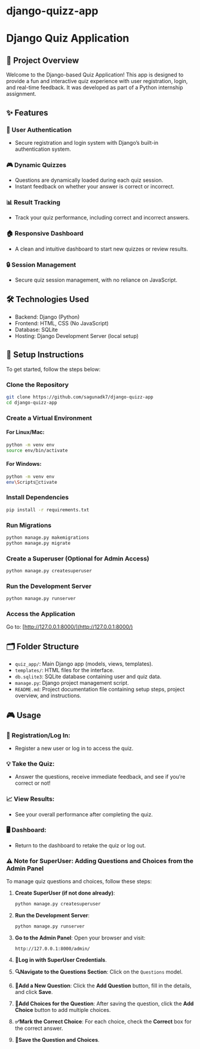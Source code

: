 
# django-quizz-app

# Django Quiz Application

## 🚀 Project Overview
Welcome to the Django-based Quiz Application! This app is designed to provide a fun and interactive quiz experience with user registration, login, and real-time feedback. It was developed as part of a Python internship assignment.

## ✨ Features
### 🔐 User Authentication
- Secure registration and login system with Django’s built-in authentication system.

### 🎮 Dynamic Quizzes
- Questions are dynamically loaded during each quiz session.
- Instant feedback on whether your answer is correct or incorrect.

### 📊 Result Tracking
- Track your quiz performance, including correct and incorrect answers.

### 🏠 Responsive Dashboard
- A clean and intuitive dashboard to start new quizzes or review results.

### 🔒 Session Management
- Secure quiz session management, with no reliance on JavaScript.

## 🛠️ Technologies Used
- Backend: Django (Python)
- Frontend: HTML, CSS (No JavaScript)
- Database: SQLite
- Hosting: Django Development Server (local setup)

## 🏁 Setup Instructions
To get started, follow the steps below:

### Clone the Repository
```bash
git clone https://github.com/sagunadk7/django-quizz-app
cd django-quizz-app
```

### Create a Virtual Environment
#### For Linux/Mac:
```bash
python -m venv env
source env/bin/activate
```
#### For Windows:
```bash
python -m venv env
env\Scriptsctivate
```

### Install Dependencies
```bash
pip install -r requirements.txt
```

### Run Migrations
```bash
python manage.py makemigrations
python manage.py migrate
```

### Create a Superuser (Optional for Admin Access)
```bash
python manage.py createsuperuser
```

### Run the Development Server
```bash
python manage.py runserver
```

### Access the Application
Go to: [http://127.0.0.1:8000/](http://127.0.0.1:8000/)

## 🗂️ Folder Structure
- `quiz_app/`: Main Django app (models, views, templates).
- `templates/`: HTML files for the interface.
- `db.sqlite3`: SQLite database containing user and quiz data.
- `manage.py`: Django project management script.
- `README.md`: Project documentation file containing setup steps, project overview, and instructions.

## 🎮 Usage
### 🔑 Registration/Log In:
- Register a new user or log in to access the quiz.

### 💡 Take the Quiz:
- Answer the questions, receive immediate feedback, and see if you’re correct or not!

### 📈 View Results:
- See your overall performance after completing the quiz.

### 🖥️ Dashboard:
- Return to the dashboard to retake the quiz or log out.

### ⚠️ Note for SuperUser: Adding Questions and Choices from the Admin Panel
To manage quiz questions and choices, follow these steps:

1. **Create SuperUser (if not done already)**:
   ```bash
   python manage.py createsuperuser
   ```

2. **Run the Development Server**:
   ```bash
   python manage.py runserver
   ```

3. **Go to the Admin Panel**:
   Open your browser and visit:  
   ```
   http://127.0.0.1:8000/admin/
   ```

4. **🔑Log in with SuperUser Credentials**.

5. **🔍Navigate to the Questions Section**:
   Click on the `Questions` model.

6. **🎲Add a New Question**:
   Click the **Add Question** button, fill in the details, and click **Save**.

7. **💬Add Choices for the Question**:
   After saving the question, click the **Add Choice** button to add multiple choices.

8. **✅Mark the Correct Choice**:
   For each choice, check the **Correct** box for the correct answer.

9. **💾Save the Question and Choices**.
